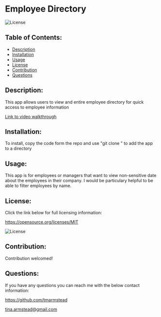 # Employee Directory 

  ![License](https://img.shields.io/badge/License-MIT-blue.svg)

  ## Table of Contents: 
  - [Description](#Description)
  - [Installation](#Installation)
  - [Usage](#Usage)
  - [License](#License)
  - [Contribution](#Contribution)
  - [Questions](#Questions)
  
  ## Description: 
  This app allows users to view and entire employee directory for quick access to employee information

  [Link to video walkthrough](https://drive.google.com/file/d/1xH-42FhAGogtRVaiMP0IeE_bHc9r7bKA/view)

  ## Installation: 
  To install, copy the code form the repo and use "git clone <paste copied information here>" to add the app to a directory
  
  ## Usage: 
  This app is for employees or managers that want to view non-sensitive date about the employees in their company. I would be particulary helpful to be able to filter employees by name.
  
  ## License: 
  Click the link below for full licensing information: 

  https://opensource.org/licenses/MIT 

  ![License](https://img.shields.io/badge/License-MIT-blue.svg) 
 
  ## Contribution: 
  Contribution welcomed!
 
  ## Questions: 
  If you have any questions you can reach me with the below contact information: 

  https://github.com/tmarmstead 

  tina.armstead@gmail.com
